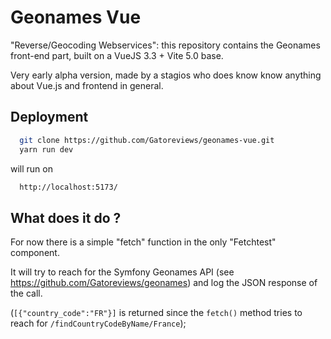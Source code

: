 # Geonames Vue

"Reverse/Geocoding Webservices": this repository contains the Geonames front-end part, built on a VueJS 3.3 + Vite 5.0 base.

Very early alpha version, made by a stagios who does know know anything about Vue.js and frontend in general.

## Deployment

```bash
  git clone https://github.com/Gatoreviews/geonames-vue.git
  yarn run dev
```
will run on 
```bash
  http://localhost:5173/
```

## What does it do ?
For now there is a simple "fetch" function in the only "Fetchtest" component.

It will try to reach for the Symfony Geonames API (see https://github.com/Gatoreviews/geonames) and log the JSON response of the call.

(`[{"country_code":"FR"}]` is returned since the `fetch()` method tries to reach for `/findCountryCodeByName/France`);